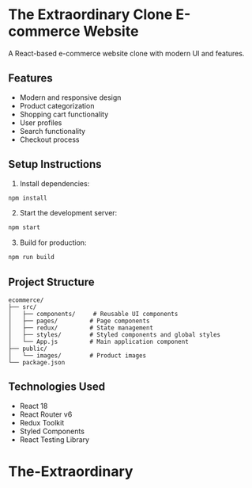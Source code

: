 # The Extraordinary Clone E-commerce Website

A React-based e-commerce website clone with modern UI and features.

## Features

- Modern and responsive design
- Product categorization
- Shopping cart functionality
- User profiles
- Search functionality
- Checkout process

## Setup Instructions

1. Install dependencies:
```bash
npm install
```

2. Start the development server:
```bash
npm start
```

3. Build for production:
```bash
npm run build
```

## Project Structure

```
ecommerce/
├── src/
│   ├── components/     # Reusable UI components
│   ├── pages/         # Page components
│   ├── redux/         # State management
│   ├── styles/        # Styled components and global styles
│   └── App.js         # Main application component
├── public/
│   └── images/        # Product images
└── package.json
```

## Technologies Used

- React 18
- React Router v6
- Redux Toolkit
- Styled Components
- React Testing Library
# The-Extraordinary
